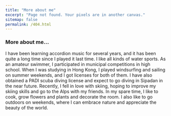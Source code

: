 ```yaml
---
title: "More about me"
excerpt: "Page not found. Your pixels are in another canvas."
sitemap: false
permalink: /404.html
---
```

 


### More about me...
I have been learning accordion music for several years, and it has been quite a long time since I played it last time. I like all kinds of water sports. As an amateur swimmer, I participated in municipal competitions in high school. When I was studying in Hong Kong, I played windsurfing and sailing on summer weekends, and I got licenses for both of them. I have also obtained a PADI scuba diving license and expect to go diving in Sipadan in the near future. Recently, I fell in love with skiing, hoping to improve my skiing skills and go to the Alps with my friends. In my spare time, I like to cook, grow flowers and plants and decorate the room. I also like to go outdoors on weekends, where I can embrace nature and appreciate the beauty of the world.

 
